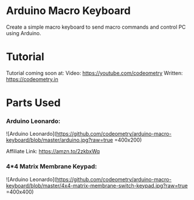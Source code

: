 
# Arduino Macro Keyboard
Create a simple macro keyboard to send macro commands and control PC using Arduino.

# Tutorial
Tutorial coming soon at:
Video: https://youtube.com/codeometry
Written: https://codeometry.in

# Parts Used
### Arduino Leonardo:
![Arduino Leonardo](https://github.com/codeometry/arduino-macro-keyboard/blob/master/arduino.jpg?raw=true =400x200)

Affiliate Link: https://amzn.to/2zkbxWq

### 4*4 Matrix Membrane Keypad:
![Arduino Leonardo](https://github.com/codeometry/arduino-macro-keyboard/blob/master/4x4-matrix-membrane-switch-keypad.jpg?raw=true =400x400)
